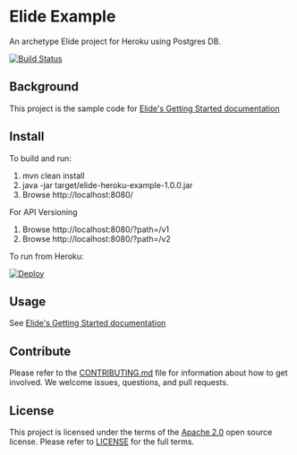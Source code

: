 # Elide Example

An archetype Elide project for Heroku using Postgres DB.  

[![Build Status](https://cd.screwdriver.cd/pipelines/7925/badge)](https://cd.screwdriver.cd/pipelines/7925)

## Background

This project is the sample code for [Elide's Getting Started documentation](https://github.com/yahoo/elide/tree/master/elide-standalone)

## Install

To build and run:

1. mvn clean install
2. java -jar target/elide-heroku-example-1.0.0.jar 
3. Browse http://localhost:8080/

For API Versioning
1. Browse http://localhost:8080/?path=/v1
2. Browse http://localhost:8080/?path=/v2

To run from Heroku:

[![Deploy](https://www.herokucdn.com/deploy/button.svg)](https://heroku.com/deploy?template=https://github.com/yahoo/elide-standalone-example)

## Usage

See [Elide's Getting Started documentation](https://github.com/yahoo/elide/tree/master/elide-standalone)

## Contribute
Please refer to the [CONTRIBUTING.md](CONTRIBUTING.md) file for information about how to get involved. We welcome issues, questions, and pull requests.

## License
This project is licensed under the terms of the [Apache 2.0](http://www.apache.org/licenses/LICENSE-2.0.html) open source license.
Please refer to [LICENSE](LICENSE.txt) for the full terms.
